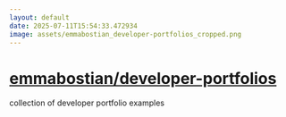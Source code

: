 ```yaml
---
layout: default
date: 2025-07-11T15:54:33.472934
image: assets/emmabostian_developer-portfolios_cropped.png
---
```


# [emmabostian/developer-portfolios](https://github.com/emmabostian/developer-portfolios)

collection of developer portfolio examples
